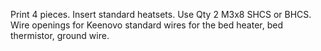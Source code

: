 Print 4 pieces. Insert standard heatsets. Use Qty 2 M3x8 SHCS or BHCS.
Wire openings for Keenovo standard wires for the bed heater, bed thermistor, ground wire.

